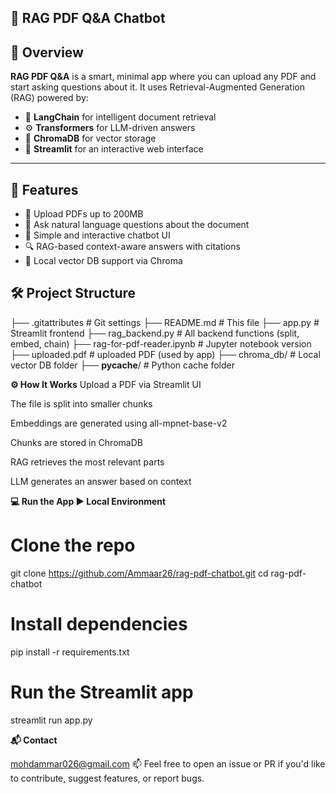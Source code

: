 ## 🤖 RAG PDF Q&A Chatbot


## 📌 Overview

**RAG PDF Q&A** is a smart, minimal app where you can upload any PDF and start asking questions about it. It uses Retrieval-Augmented Generation (RAG) powered by:

- 🧠 **LangChain** for intelligent document retrieval
- ⚙️ **Transformers** for LLM-driven answers
- 🧰 **ChromaDB** for vector storage
- 🎯 **Streamlit** for an interactive web interface

---

## 🚀 Features

- 📂 Upload PDFs up to 200MB
- 🤖 Ask natural language questions about the document
- 💬 Simple and interactive chatbot UI
- 🔍 RAG-based context-aware answers with citations
- 💾 Local vector DB support via Chroma




## 🛠️ Project Structure

├── .gitattributes                 # Git settings
├── README.md                      # This file
├── app.py                         # Streamlit frontend
├── rag_backend.py                 # All backend functions (split, embed, chain)
├── rag-for-pdf-reader.ipynb       # Jupyter notebook version
├── uploaded.pdf                   # uploaded PDF (used by app)
├── chroma_db/                     # Local vector DB folder
├── __pycache__/                   # Python cache folder



**⚙️ How It Works**
Upload a PDF via Streamlit UI

The file is split into smaller chunks

Embeddings are generated using all-mpnet-base-v2

Chunks are stored in ChromaDB

RAG retrieves the most relevant parts

LLM generates an answer based on context


**💻 Run the App
▶️ Local Environment**

# Clone the repo
git clone https://github.com/Ammaar26/rag-pdf-chatbot.git
cd rag-pdf-chatbot

# Install dependencies
pip install -r requirements.txt

# Run the Streamlit app
streamlit run app.py 


**📬 Contact**

 mohdammar026@gmail.com
📫 Feel free to open an issue or PR if you'd like to contribute, suggest features, or report bugs.




